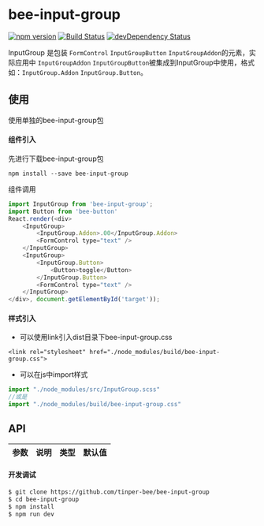 # bee-input-group
[![npm version](https://img.shields.io/npm/v/bee-input-group.svg)](https://www.npmjs.com/package/bee-input-group)
[![Build Status](https://img.shields.io/travis/tinper-bee/bee-input-group/master.svg)](https://travis-ci.org/tinper-bee/bee-input-group)
[![devDependency Status](https://img.shields.io/david/dev/tinper-bee/bee-input-group.svg)](https://david-dm.org/tinper-bee/bee-input-group#info=devDependencies)


InputGroup 是包装 `FormControl` `InputGroupButton` `InputGroupAddon`的元素，实际应用中 `InputGroupAddon` `InputGroupButton`被集成到InputGroup中使用，格式如：`InputGroup.Addon` `InputGroup.Button`。


## 使用

使用单独的bee-input-group包
#### 组件引入
先进行下载bee-input-group包
```
npm install --save bee-input-group
```
组件调用
```js
import InputGroup from 'bee-input-group';
import Button from 'bee-button'
React.render(<div>
	<InputGroup>
 		<InputGroup.Addon>.00</InputGroup.Addon>
        <FormControl type="text" />
    </InputGroup>
    <InputGroup>
 		<InputGroup.Button>
 			<Button>toggle</Button>
 		</InputGroup.Button>
        <FormControl type="text" />
    </InputGroup>
</div>, document.getElementById('target'));
```
#### 样式引入
- 可以使用link引入dist目录下bee-input-group.css
```
<link rel="stylesheet" href="./node_modules/build/bee-input-group.css">
```
- 可以在js中import样式
```js
import "./node_modules/src/InputGroup.scss"
//或是
import "./node_modules/build/bee-input-group.css"
```



## API

|参数|说明|类型|默认值|
|:--|:---:|:--:|---:|

#### 开发调试

```sh
$ git clone https://github.com/tinper-bee/bee-input-group
$ cd bee-input-group
$ npm install
$ npm run dev
```
